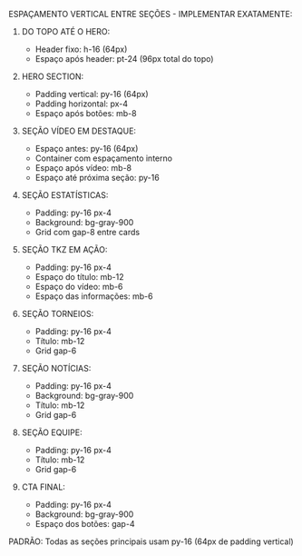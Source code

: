 ESPAÇAMENTO VERTICAL ENTRE SEÇÕES - IMPLEMENTAR EXATAMENTE:

1. DO TOPO ATÉ O HERO:
   - Header fixo: h-16 (64px)
   - Espaço após header: pt-24 (96px total do topo)

2. HERO SECTION:
   - Padding vertical: py-16 (64px)
   - Padding horizontal: px-4
   - Espaço após botões: mb-8

3. SEÇÃO VÍDEO EM DESTAQUE:
   - Espaço antes: py-16 (64px)
   - Container com espaçamento interno
   - Espaço após vídeo: mb-8
   - Espaço até próxima seção: py-16

4. SEÇÃO ESTATÍSTICAS:
   - Padding: py-16 px-4
   - Background: bg-gray-900
   - Grid com gap-8 entre cards

5. SEÇÃO TKZ EM AÇÃO:
   - Padding: py-16 px-4
   - Espaço do título: mb-12
   - Espaço do vídeo: mb-6
   - Espaço das informações: mb-6

6. SEÇÃO TORNEIOS:
   - Padding: py-16 px-4
   - Título: mb-12
   - Grid gap-6

7. SEÇÃO NOTÍCIAS:
   - Padding: py-16 px-4
   - Background: bg-gray-900
   - Título: mb-12
   - Grid gap-6

8. SEÇÃO EQUIPE:
   - Padding: py-16 px-4
   - Título: mb-12
   - Grid gap-6

9. CTA FINAL:
   - Padding: py-16 px-4
   - Background: bg-gray-900
   - Espaço dos botões: gap-4

PADRÃO: Todas as seções principais usam py-16 (64px de padding vertical)